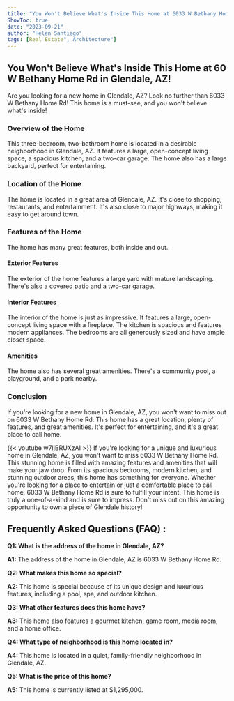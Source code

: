 ```yaml
---
title: "You Won't Believe What's Inside This Home at 6033 W Bethany Home Rd in Glendale, AZ!"
ShowToc: true 
date: "2023-09-21"
author: "Helen Santiago" 
tags: [Real Estate", Architecture"]
---
```

## You Won't Believe What's Inside This Home at 60 W Bethany Home Rd in Glendale, AZ!

Are you looking for a new home in Glendale, AZ? Look no further than 6033 W Bethany Home Rd! This home is a must-see, and you won't believe what's inside!

### Overview of the Home

This three-bedroom, two-bathroom home is located in a desirable neighborhood in Glendale, AZ. It features a large, open-concept living space, a spacious kitchen, and a two-car garage. The home also has a large backyard, perfect for entertaining.

### Location of the Home

The home is located in a great area of Glendale, AZ. It's close to shopping, restaurants, and entertainment. It's also close to major highways, making it easy to get around town.

### Features of the Home

The home has many great features, both inside and out.

#### Exterior Features

The exterior of the home features a large yard with mature landscaping. There's also a covered patio and a two-car garage.

#### Interior Features

The interior of the home is just as impressive. It features a large, open-concept living space with a fireplace. The kitchen is spacious and features modern appliances. The bedrooms are all generously sized and have ample closet space.

#### Amenities

The home also has several great amenities. There's a community pool, a playground, and a park nearby.

### Conclusion

If you're looking for a new home in Glendale, AZ, you won't want to miss out on 6033 W Bethany Home Rd. This home has a great location, plenty of features, and great amenities. It's perfect for entertaining, and it's a great place to call home.

{{< youtube w7IjBRUXzAI >}} 
If you're looking for a unique and luxurious home in Glendale, AZ, you won't want to miss 6033 W Bethany Home Rd. This stunning home is filled with amazing features and amenities that will make your jaw drop. From its spacious bedrooms, modern kitchen, and stunning outdoor areas, this home has something for everyone. Whether you're looking for a place to entertain or just a comfortable place to call home, 6033 W Bethany Home Rd is sure to fulfill your intent. This home is truly a one-of-a-kind and is sure to impress. Don't miss out on this amazing opportunity to own a piece of Glendale history!

## Frequently Asked Questions (FAQ) :
**Q1: What is the address of the home in Glendale, AZ?**

**A1:** The address of the home in Glendale, AZ is 6033 W Bethany Home Rd.

**Q2: What makes this home so special?**

**A2:** This home is special because of its unique design and luxurious features, including a pool, spa, and outdoor kitchen.

**Q3: What other features does this home have?**

**A3:** This home also features a gourmet kitchen, game room, media room, and a home office.

**Q4: What type of neighborhood is this home located in?**

**A4:** This home is located in a quiet, family-friendly neighborhood in Glendale, AZ.

**Q5: What is the price of this home?**

**A5:** This home is currently listed at $1,295,000.



